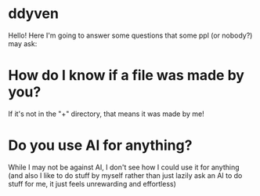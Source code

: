 # ddyven
Hello! Here I'm going to answer some questions that some ppl (or nobody?) may ask:
# How do I know if a file was made by you?
If it's not in the "+" directory, that means it was made by me!
# Do you use AI for anything?
While I may not be against AI, I don't see how I could use it for anything (and also I like to do stuff by myself rather than just lazily ask an AI to do stuff for me, it just feels unrewarding and effortless)
